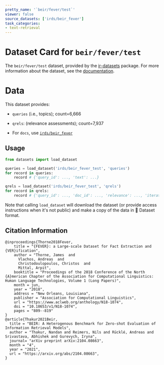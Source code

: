 ```yaml
---
pretty_name: '`beir/fever/test`'
viewer: false
source_datasets: ['irds/beir_fever']
task_categories:
- text-retrieval
---
```


# Dataset Card for `beir/fever/test`

The `beir/fever/test` dataset, provided by the [ir-datasets](https://ir-datasets.com/) package.
For more information about the dataset, see the [documentation](https://ir-datasets.com/beir#beir/fever/test).

# Data

This dataset provides:
 - `queries` (i.e., topics); count=6,666
 - `qrels`: (relevance assessments); count=7,937

 - For `docs`, use [`irds/beir_fever`](https://huggingface.co/datasets/irds/beir_fever)

## Usage

```python
from datasets import load_dataset

queries = load_dataset('irds/beir_fever_test', 'queries')
for record in queries:
    record # {'query_id': ..., 'text': ...}

qrels = load_dataset('irds/beir_fever_test', 'qrels')
for record in qrels:
    record # {'query_id': ..., 'doc_id': ..., 'relevance': ..., 'iteration': ...}

```

Note that calling `load_dataset` will download the dataset (or provide access instructions when it's not public) and make a copy of the
data in 🤗 Dataset format.

## Citation Information

```
@inproceedings{Thorne2018Fever,
    title = "{FEVER}: a Large-scale Dataset for Fact Extraction and {VER}ification",
    author = "Thorne, James  and
      Vlachos, Andreas  and
      Christodoulopoulos, Christos  and
      Mittal, Arpit",
    booktitle = "Proceedings of the 2018 Conference of the North {A}merican Chapter of the Association for Computational Linguistics: Human Language Technologies, Volume 1 (Long Papers)",
    month = jun,
    year = "2018",
    address = "New Orleans, Louisiana",
    publisher = "Association for Computational Linguistics",
    url = "https://www.aclweb.org/anthology/N18-1074",
    doi = "10.18653/v1/N18-1074",
    pages = "809--819"
}
@article{Thakur2021Beir,
  title = "BEIR: A Heterogenous Benchmark for Zero-shot Evaluation of Information Retrieval Models",
  author = "Thakur, Nandan and Reimers, Nils and Rücklé, Andreas and Srivastava, Abhishek and Gurevych, Iryna", 
  journal= "arXiv preprint arXiv:2104.08663",
  month = "4",
  year = "2021",
  url = "https://arxiv.org/abs/2104.08663",
}
```
